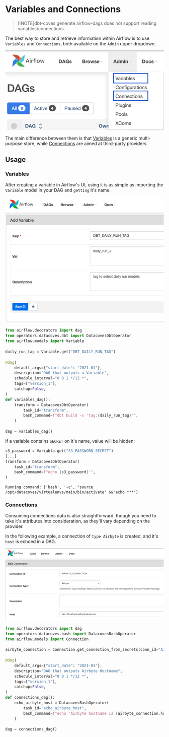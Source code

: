 # Variables and Connections
>[!NOTE]dbt-coves generate airflow-dags does not support reading variables/connections.

The best way to store and retrieve information within Airflow is to use `Variables` and `Connections`, both available on the `Admin` upper dropdown.

![select More](./assets/variables_connections_ui.png)

The main difference between them is that [Variables](https://airflow.apache.org/docs/apache-airflow/2.3.1/howto/variable.html) is a generic multi-purpose store, while [Connections](https://airflow.apache.org/docs/apache-airflow/2.3.1/howto/connection.html) are aimed at third-party providers.

## Usage

### Variables

After creating a variable in Airflow's UI, using it is as simple as importing the `Variable` model in your DAG and `getting` it's name.

![select More](./assets/variable_creation.png)

```python
from airflow.decorators import dag
from operators.datacoves.dbt import DatacovesDbtOperator
from airflow.models import Variable

daily_run_tag = Variable.get("DBT_DAILY_RUN_TAG")

@dag(
    default_args={"start_date": "2021-01"},
    description="DAG that outputs a Variable",
    schedule_interval="0 0 1 */12 *",
    tags=["version_1"],
    catchup=False,
)
def variables_dag():
    transform = DatacovesDbtOperator(
        task_id="transform",
        bash_command=f"dbt build -s 'tag:{daily_run_tag}'",
    )

dag = variables_dag()
```

If a variable contains `SECRET` on it's name, value will be hidden:

```python
s3_password = Variable.get("S3_PASSWORD_SECRET")
[...]
transform = DatacovesDbtOperator(
    task_id="transform",
    bash_command=f"echo {s3_password}'",
)
```

```shell
Running command: ['bash', '-c', "source /opt/datacoves/virtualenvs/main/bin/activate" &&'echo ***']

```

### Connections

Consuming connections data is also straightforward, though you need to take it's attributes into consideration, as they'll vary depending on the provider.

In the following example, a connection of `type Airbyte` is created, and it's `host` is echoed in a DAG.

![select More](./assets/connection_creation.png)

```python
from airflow.decorators import dag
from operators.datacoves.bash import DatacovesBashOperator
from airflow.models import Connection

airbyte_connection = Connection.get_connection_from_secrets(conn_id="AIRBYTE_CONNECTION")

@dag(
    default_args={"start_date": "2021-01"},
    description="DAG that outputs Airbyte Hostname",
    schedule_interval="0 0 1 */12 *",
    tags=["version_1"],
    catchup=False,
)
def connections_dag():
    echo_airbyte_host = DatacovesBashOperator(
        task_id="echo_airbyte_host",
        bash_command=f"echo 'Airbyte hostname is {airbyte_connection.host}'",
    )

dag = connections_dag()
```
